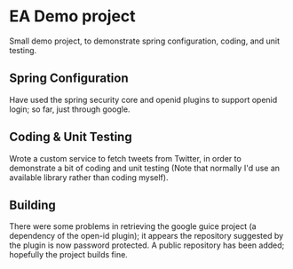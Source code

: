 EA Demo project
=============

Small demo project, to demonstrate spring configuration, coding, and unit testing.

Spring Configuration
--------------------

Have used the spring security core and openid plugins to support openid login; so far, just through google.

Coding & Unit Testing
---------------------

Wrote a custom service to fetch tweets from Twitter, in order to demonstrate a bit of coding and unit testing (Note that normally I'd use an available library rather than coding myself).

Building
--------

There were some problems in retrieving the google guice project (a dependency of the open-id plugin); it appears the repository suggested by the plugin is now password protected. A public repository has been added; hopefully the project builds fine.

